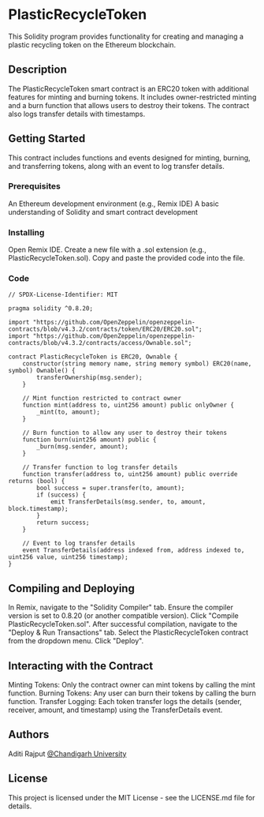# PlasticRecycleToken
This Solidity program provides functionality for creating and managing a plastic recycling token on the Ethereum blockchain.

## Description
The PlasticRecycleToken smart contract is an ERC20 token with additional features for minting and burning tokens. It includes owner-restricted minting and a burn function that allows users to destroy their tokens. The contract also logs transfer details with timestamps.

## Getting Started
This contract includes functions and events designed for minting, burning, and transferring tokens, along with an event to log transfer details.

### Prerequisites
An Ethereum development environment (e.g., Remix IDE)
A basic understanding of Solidity and smart contract development
### Installing
Open Remix IDE.
Create a new file with a .sol extension (e.g., PlasticRecycleToken.sol).
Copy and paste the provided code into the file.
### Code
```
// SPDX-License-Identifier: MIT

pragma solidity ^0.8.20;

import "https://github.com/OpenZeppelin/openzeppelin-contracts/blob/v4.3.2/contracts/token/ERC20/ERC20.sol";
import "https://github.com/OpenZeppelin/openzeppelin-contracts/blob/v4.3.2/contracts/access/Ownable.sol";

contract PlasticRecycleToken is ERC20, Ownable {
    constructor(string memory name, string memory symbol) ERC20(name, symbol) Ownable() {
        transferOwnership(msg.sender);
    }

    // Mint function restricted to contract owner
    function mint(address to, uint256 amount) public onlyOwner {
        _mint(to, amount);
    }

    // Burn function to allow any user to destroy their tokens
    function burn(uint256 amount) public {
        _burn(msg.sender, amount);
    }

    // Transfer function to log transfer details
    function transfer(address to, uint256 amount) public override returns (bool) {
        bool success = super.transfer(to, amount);
        if (success) {
            emit TransferDetails(msg.sender, to, amount, block.timestamp);
        }
        return success;
    }

    // Event to log transfer details
    event TransferDetails(address indexed from, address indexed to, uint256 value, uint256 timestamp);
}
```
## Compiling and Deploying
In Remix, navigate to the "Solidity Compiler" tab.
Ensure the compiler version is set to 0.8.20 (or another compatible version).
Click "Compile PlasticRecycleToken.sol".
After successful compilation, navigate to the "Deploy & Run Transactions" tab.
Select the PlasticRecycleToken contract from the dropdown menu.
Click "Deploy".
## Interacting with the Contract
Minting Tokens: Only the contract owner can mint tokens by calling the mint function.
Burning Tokens: Any user can burn their tokens by calling the burn function.
Transfer Logging: Each token transfer logs the details (sender, receiver, amount, and timestamp) using the TransferDetails event.
## Authors
Aditi Rajput
[@Chandigarh University](https://www.linkedin.com/in/aditi-rajput-b9360720b/)


## License
This project is licensed under the MIT License - see the LICENSE.md file for details.
